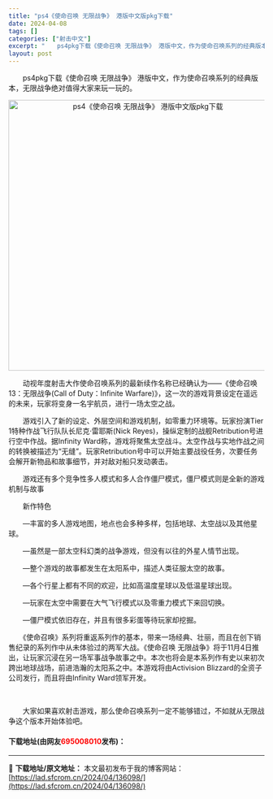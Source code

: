 ```yaml
---
title: "ps4《使命召唤 无限战争》 港版中文版pkg下载"
date: 2024-04-08
tags: []
categories: ["射击中文"]
excerpt: "　　ps4pkg下载《使命召唤 无限战争》 港版中文，作为使命召唤系列的经典版本，无限战争绝对值得大家来玩一玩的。 　　动视年度射击大作使命召唤系列的最新续作名称已经确认为&mdash;&mdash;《使命召唤13：无限战争(Call of Duty：Infinite Warfare)》，这一次的游&hellip;"
layout: post
---
```


 <p>　　ps4pkg下载《使命召唤 无限战争》 港版中文，作为使命召唤系列的经典版本，无限战争绝对值得大家来玩一玩的。</p> <p align="center"><img align="" border="0" src="https://lad.sfcrom.cn/wp-content/uploads/2024/04/20240408_66135efcc0a60.webp" width="533" alt="ps4《使命召唤 无限战争》 港版中文版pkg下载" /></p> <p>　　动视年度射击大作使命召唤系列的最新续作名称已经确认为&mdash;&mdash;《使命召唤13：无限战争(Call of Duty：Infinite Warfare)》，这一次的游戏背景设定在遥远的未来，玩家将变身一名宇航员，进行一场太空之战。</p> <p>　　游戏引入了新的设定、外层空间和游戏机制，如零重力环境等。玩家扮演Tier 1特种作战飞行队队长尼克&middot;雷耶斯(Nick Reyes)，操纵定制的战舰Retribution号进行空中作战。据Infinity Ward称，游戏将聚焦太空战斗。太空作战与实地作战之间的转换被描述为&ldquo;无缝&rdquo;。玩家Retribution号中可以开始主要战役任务，次要任务会解开新物品和故事细节，并对敌对船只发动袭击。</p> <p>　　游戏还有多个竞争性多人模式和多人合作僵尸模式，僵尸模式则是全新的游戏机制与故事</p> <p>　　新作特色</p> <p>　　&mdash;丰富的多人游戏地图，地点也会多种多样，包括地球、太空战以及其他星球。</p> <p>　　&mdash;虽然是一部太空科幻类的战争游戏，但没有以往的外星人情节出现。</p> <p>　　&mdash;整个游戏的故事都发生在太阳系中，描述人类征服太空的故事。</p> <p>　　&mdash;各个行星上都有不同的欢迎，比如高温度星球以及低温星球出现。</p> <p>　　&mdash;玩家在太空中需要在大气飞行模式以及零重力模式下来回切换。</p> <p>　　&mdash;僵尸模式依旧存在，并且有很多彩蛋等待玩家却挖掘。</p> <p>　　《使命召唤》系列将重返系列作的基本，带来一场经典、壮丽，而且在创下销售纪录的系列作中从未体验过的两军大战。《使命召唤 无限战争》将于11月4日推出，让玩家沉浸在另一场军事战争故事之中。本次也将会是本系列作有史以来初次跨出地球战场，前进浩瀚的太阳系之中。本游戏将由Activision Blizzard的全资子公司发行，而且将由Infinity Ward领军开发。</p> <p>&nbsp;</p> <p>　　大家如果喜欢射击游戏，那么使命召唤系列一定不能够错过，不如就从无限战争这个版本开始体验吧。</p> <p><h4>下载地址(由网友<font color="red">695008010</font>发布)：</h4></p> 

---
📖 **下载地址/原文地址：** 本文最初发布于我的博客网站：[https://lad.sfcrom.cn/2024/04/136098/](https://lad.sfcrom.cn/2024/04/136098/)
